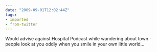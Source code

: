 ```yaml
---
date: "2009-09-01T12:02:44Z"
tags:
- imported
- from-twitter
---
```

Would advise against Hospital Podcast while wandering about town - people look at you oddly when you smile in your own little world...
